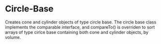 # Circle-Base
Creates cone and cylinder objects of type circle base. The circle base class implements the comparable interface, and compareTo() is overriden to sort arrays of type cirlce base containing both cone and cylinder objects, by volume.
